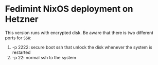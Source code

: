 # Fedimint NixOS deployment on Hetzner

This version runs with encrypted disk.
Be aware that there is two different ports for `SSH`:
1. -p 2222: secure boot ssh that unlock the disk whenever the system is restarted
2. -p 22: normal ssh to the system

